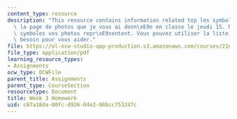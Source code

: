 ```yaml
---
content_type: resource
description: "This resource contains information related top les symboles. Regardez\
  \ la page de photos que je vous ai donn\xE9e en classe le jeudi 15. Notez quels\
  \ symboles vos photos repr\xE9sentent. Vous pouvez utiliser la liste page 2* si\
  \ besoin pour vous aider."
file: https://ol-ocw-studio-app-production.s3.amazonaws.com/courses/21g-315-cross-cultural-perspectives-on-contemporary-french-society-fall-2011/c07a18da00fcd92604e298bcc753247c_MIT21G_315F11_hmkwk3.pdf
file_type: application/pdf
learning_resource_types:
- Assignments
ocw_type: OCWFile
parent_title: Assignments
parent_type: CourseSection
resourcetype: Document
title: Week 3 Homework
uid: c07a18da-00fc-d926-04e2-98bcc753247c
---
```

